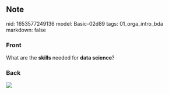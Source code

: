 ## Note
nid: 1653577249136
model: Basic-02d89
tags: 01_orga_intro_bda
markdown: false

### Front
What are the <b>skills </b>needed for <b>data science</b>?

### Back
<img src="paste-fa9740e067ef5a0e38036045522bc1a75eff3c29.jpg">
